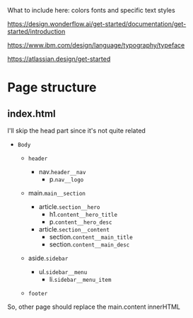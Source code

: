 What to include here:
colors
fonts
and specific text styles

https://design.wonderflow.ai/get-started/documentation/get-started/introduction

https://www.ibm.com/design/language/typography/typeface

https://atlassian.design/get-started

# Page structure

## index.html

I'll skip the head part since it's not quite related

-   `Body`

    -   `header`

        -   nav.`header__nav`
            -   p.`nav__logo`

    -   main.`main__section`

        -   article.`section__hero`
            -   h1.`content__hero_title`
            -   p.`content__hero_desc`
        -   article.`section__content`
            -   section.`content__main_title`
            -   section.`content__main_desc`

    -   aside.`sidebar`

        -   ul.`sidebar__menu`
            -   li.`sidebar__menu_item`

    -   `footer`

So, other page should replace the main.content innerHTML
